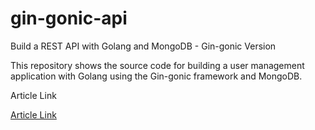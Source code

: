 # gin-gonic-api

Build a REST API with Golang and MongoDB - Gin-gonic Version

This repository shows the source code for building a user management application with Golang using the Gin-gonic framework and MongoDB.

Article Link

[Article Link]()
